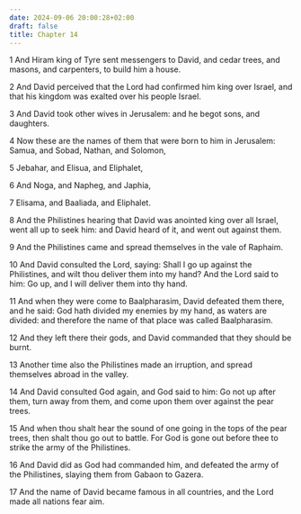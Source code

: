```yaml
---
date: 2024-09-06 20:00:28+02:00
draft: false
title: Chapter 14
---
```




1 And Hiram king of Tyre sent messengers to David, and cedar trees, and masons, and carpenters, to build him a house.

2 And David perceived that the Lord had confirmed him king over Israel, and that his kingdom was exalted over his people Israel.

3 And David took other wives in Jerusalem: and he begot sons, and daughters.

4 Now these are the names of them that were born to him in Jerusalem: Samua, and Sobad, Nathan, and Solomon,

5 Jebahar, and Elisua, and Eliphalet,

6 And Noga, and Napheg, and Japhia,

7 Elisama, and Baaliada, and Eliphalet.

8 And the Philistines hearing that David was anointed king over all Israel, went all up to seek him: and David heard of it, and went out against them.

9 And the Philistines came and spread themselves in the vale of Raphaim.

10 And David consulted the Lord, saying: Shall I go up against the Philistines, and wilt thou deliver them into my hand? And the Lord said to him: Go up, and I will deliver them into thy hand.

11 And when they were come to Baalpharasim, David defeated them there, and he said: God hath divided my enemies by my hand, as waters are divided: and therefore the name of that place was called Baalpharasim.

12 And they left there their gods, and David commanded that they should be burnt.

13 Another time also the Philistines made an irruption, and spread themselves abroad in the valley.

14 And David consulted God again, and God said to him: Go not up after them, turn away from them, and come upon them over against the pear trees.

15 And when thou shalt hear the sound of one going in the tops of the pear trees, then shalt thou go out to battle. For God is gone out before thee to strike the army of the Philistines.

16 And David did as God had commanded him, and defeated the army of the Philistines, slaying them from Gabaon to Gazera.

17 And the name of David became famous in all countries, and the Lord made all nations fear aim.

